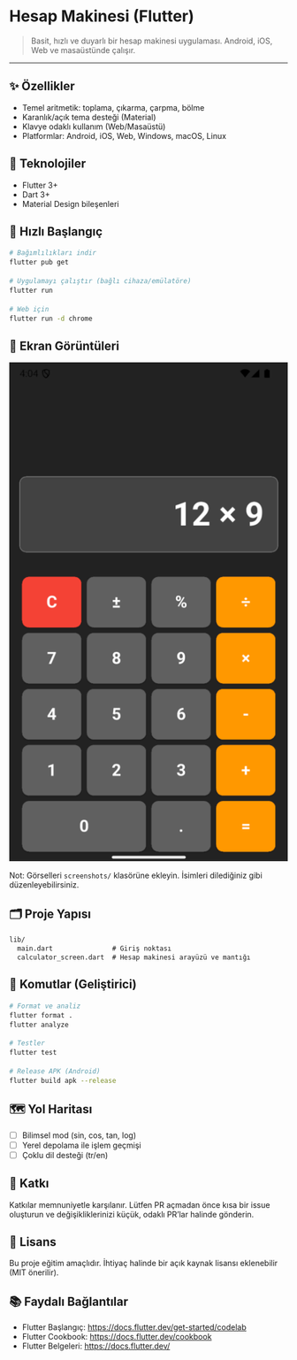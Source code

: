 # Hesap Makinesi (Flutter)

> Basit, hızlı ve duyarlı bir hesap makinesi uygulaması. Android, iOS, Web ve masaüstünde çalışır.

---

## ✨ Özellikler

- Temel aritmetik: toplama, çıkarma, çarpma, bölme
- Karanlık/açık tema desteği (Material)
- Klavye odaklı kullanım (Web/Masaüstü)
- Platformlar: Android, iOS, Web, Windows, macOS, Linux

## 🧰 Teknolojiler

- Flutter 3+
- Dart 3+
- Material Design bileşenleri

## 🚀 Hızlı Başlangıç

```bash
# Bağımlılıkları indir
flutter pub get

# Uygulamayı çalıştır (bağlı cihaza/emülatöre)
flutter run

# Web için
flutter run -d chrome
```

## 📸 Ekran Görüntüleri

![Örnek Görüntü](screenshots/ss_12x9.png)

Not: Görselleri `screenshots/` klasörüne ekleyin. İsimleri dilediğiniz gibi düzenleyebilirsiniz.

## 🗂️ Proje Yapısı

```
lib/
  main.dart               # Giriş noktası
  calculator_screen.dart  # Hesap makinesi arayüzü ve mantığı
```

## 🔧 Komutlar (Geliştirici)

```bash
# Format ve analiz
flutter format .
flutter analyze

# Testler
flutter test

# Release APK (Android)
flutter build apk --release
```

## 🗺️ Yol Haritası

- [ ] Bilimsel mod (sin, cos, tan, log)
- [ ] Yerel depolama ile işlem geçmişi
- [ ] Çoklu dil desteği (tr/en)

## 🤝 Katkı

Katkılar memnuniyetle karşılanır. Lütfen PR açmadan önce kısa bir issue oluşturun ve değişikliklerinizi küçük, odaklı PR’lar halinde gönderin.

## 📄 Lisans

Bu proje eğitim amaçlıdır. İhtiyaç halinde bir açık kaynak lisansı eklenebilir (MIT önerilir).

## 📚 Faydalı Bağlantılar

- Flutter Başlangıç: https://docs.flutter.dev/get-started/codelab
- Flutter Cookbook: https://docs.flutter.dev/cookbook
- Flutter Belgeleri: https://docs.flutter.dev/
